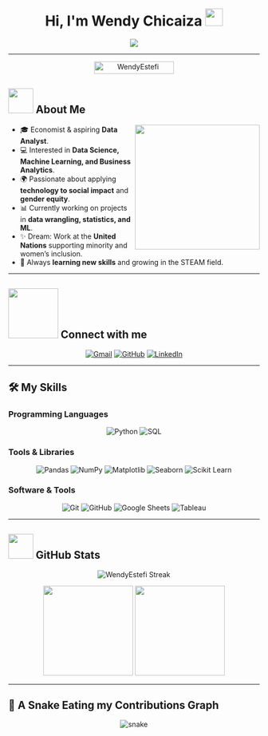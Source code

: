 <h1 align="center">Hi, I'm Wendy Chicaiza <img src="https://media.giphy.com/media/hvRJCLFzcasrR4ia7z/giphy.gif" width="35"></h1>

<p align="center">
  <a href="https://github.com/DenverCoder1/readme-typing-svg">
    <img src="https://readme-typing-svg.herokuapp.com?font=Time+New+Roman&color=%23F7C606&size=25&center=true&vCenter=true&width=600&height=100&lines=Data+Analyst;Economist;Passionate+about+Data+and+Technology;Future+UN+leader;Always+learning+new+things">
  </a>
</p>

---

<p align="center"> 
	<img src="https://komarev.com/ghpvc/?username=WendyEstefi&label=Profile%20views&color=0e75b6&style=plastic" alt="WendyEstefi" height=25px width=160px/> 
</p>

## <picture><img src="https://github.com/7oSkaaa/7oSkaaa/blob/main/Images/about_me.gif?raw=true" width=50px></picture> About Me

<picture> <img align="right" src="https://github.com/7oSkaaa/7oSkaaa/blob/main/Images/Right_Side.gif?raw=true" width=250px></picture>

- 🎓 Economist & aspiring **Data Analyst**.  
- 💻 Interested in **Data Science, Machine Learning, and Business Analytics**.  
- 🌍 Passionate about applying **technology to social impact** and **gender equity**.  
- 📊 Currently working on projects in **data wrangling, statistics, and ML**.  
- ✨ Dream: Work at the **United Nations** supporting minority and women’s inclusion.  
- 🌱 Always **learning new skills** and growing in the STEAM field.  

---

## <picture><img src="https://github.com/7oSkaaa/7oSkaaa/blob/main/Images/Connect-with-me.gif?raw=true" width="100px"></picture> Connect with me  

<p align="center">
	<a href="mailto:wendyestefi1999@gmail.com"><img src="https://img.shields.io/badge/gmail-%23EA4335.svg?style=plastic&logo=gmail&logoColor=white" alt="Gmail"/></a>
	<a href="https://github.com/WendyEstefi"><img src="https://img.shields.io/badge/github-%23181717.svg?style=plastic&logo=github&logoColor=white" alt="GitHub"/></a>
	<a href="https://www.linkedin.com/in/wendychicaiza/"><img src="https://img.shields.io/badge/linkedin-%230A66C2.svg?style=plastic&logo=linkedin&logoColor=white" alt="LinkedIn"/></a>
</p>

---

## 🛠️ My Skills  

### Programming Languages  
<p align="center"> 
  <img alt="Python" src="https://img.shields.io/badge/Python%20-%2314354C.svg?style=plastic&logo=python&logoColor=white">
  <img alt="SQL" src="https://img.shields.io/badge/SQL-%23007396.svg?style=plastic&logo=postgresql&logoColor=white">
</p>

### Tools & Libraries  
<p align="center"> 
  <img alt="Pandas" src="https://img.shields.io/badge/pandas-%23150458.svg?style=plastic&logo=pandas&logoColor=white">
  <img alt="NumPy" src="https://img.shields.io/badge/numpy-%23013243.svg?style=plastic&logo=numpy&logoColor=white">
  <img alt="Matplotlib" src="https://img.shields.io/badge/matplotlib-%23ffffff.svg?style=plastic&logo=plotly&logoColor=black">
  <img alt="Seaborn" src="https://img.shields.io/badge/seaborn-%232E6E9E.svg?style=plastic">
  <img alt="Scikit Learn" src="https://img.shields.io/badge/scikit--learn-%23F7931E.svg?style=plastic&logo=scikit-learn&logoColor=white">
</p>

### Software & Tools  
<p align="center">
  <img alt="Git" src="https://img.shields.io/badge/Git%20-%23F05033.svg?style=plastic&logo=git&logoColor=white">
  <img alt="GitHub" src="https://img.shields.io/badge/github-%23181717.svg?style=plastic&logo=github&logoColor=white">
  <img alt="Google Sheets" src="https://img.shields.io/badge/Google%20Sheets-%2334A853.svg?style=plastic&logo=google-sheets&logoColor=white">
  <img alt="Tableau" src="https://img.shields.io/badge/Tableau-%23E97627.svg?style=plastic&logo=tableau&logoColor=white">
</p>

---

## <picture><img src="https://github.com/7oSkaaa/7oSkaaa/blob/main/Images/Statistics.gif?raw=true" width=50px></picture> GitHub Stats  

<p align="center">
  <img src="https://github-readme-streak-stats.herokuapp.com/?user=WendyEstefi&theme=tokyonight_duo" alt="WendyEstefi Streak"/>
</p>

<p align="center">
  <img src="https://github-readme-stats.vercel.app/api?username=WendyEstefi&show_icons=true&count_private=true&locale=en&theme=tokyonight&layout=compact" height="180px"/>
  <img src="https://github-readme-stats.vercel.app/api/top-langs?username=WendyEstefi&langs_count=6&theme=tokyonight&layout=compact" height="180px"/>
</p>

---

## 🐍 A Snake Eating my Contributions Graph  
<p align="center">
	<img src="https://github.com/WendyEstefi/WendyEstefi/blob/output/github-contribution-grid-snake.svg" alt="snake"/>
</p>
